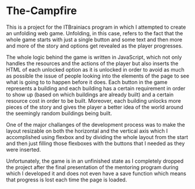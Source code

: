 # The-Campfire
  This is a project for the ITBrainiacs program in which I attempted to create an unfolding web game. Unfolding, in this case, refers to the fact that the whole game starts with just a single button and some text and then more and more of the story and options get revealed as the player progresses. 

  The whole logic behind the game is written in JavaScript, which not only handles the resources and the actions of the player but also inserts the HTML of each unlocked option as it is unlocked in order to avoid as much as possible the issue of people looking into the elements of the page to see what is going to to happen before it does. Each button in the game represents a building and each building has a certain requirement in order to show up (based on which buildings are already built) and a certain resource cost in order to be built. Moreover, each building unlocks more pieces of the story and gives the player a better idea of the world around the seemingly random buildings being built.
  
  One of the major challanges of the development process was to make the layout resizable on both the horizontal and the vertical axis which I accomplished using flexbox and by dividing the whole layout from the start and then just filling those flexboxes with the buttons that I needed as they were inserted. 
  
  Unfortunately, the game is in an unfinished state as I completely dropped the project after the final presentation of the mentoring program during which I developed it and does not even have a save function which means that progress is lost each time the page is loaded.
